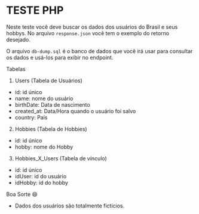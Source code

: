# TESTE PHP

Neste teste você deve buscar os dados dos usuários do Brasil e seus hobbys.
No arquivo `response.json` você tem o exemplo do retorno desejado.

O arquivo `db-dump.sql` é o banco de dados que você irá usar para consultar os dados e usá-los para exibir no endpoint.

Tabelas
1. Users (Tabela de Usuários)
  - id: id único
  - name: nome do usuário
  - birthDate: Data de nascimento
  - created_at: Data/Hora quando o usuário foi salvo
  - country: País

2. Hobbies (Tabela de Hobbies)
  - id: id único
  - hobby: nome do Hobby

3. Hobbies_X_Users (Tabela de vínculo)
  - id: id único
  - idUser: id do usuário
  - idHobby: id do hobby

Boa Sorte 😄

* Dados dos usuários são totalmente fictícios.